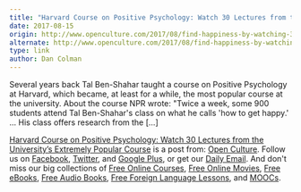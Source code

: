 ```yaml
---
title: "Harvard Course on Positive Psychology: Watch 30 Lectures from the University’s Extremely Popular Course"
date: 2017-08-15
origin: http://www.openculture.com/2017/08/find-happiness-by-watching-30-lectures-from-harvards-extremely-popular-positive-psychology-course.html
alternate: http://www.openculture.com/2017/08/find-happiness-by-watching-30-lectures-from-harvards-extremely-popular-positive-psychology-course.html
type: link
author: Dan Colman
---
```


Several years back&nbsp;Tal Ben-Shahar taught a course on Positive Psychology at Harvard, which became, at least for a while, the most popular course at the university. About the course&nbsp;NPR wrote: "Twice a week, some 900 students attend Tal Ben-Shahar's class on what he calls 'how to get happy.' ... His class offers research from the […]

[Harvard Course on Positive Psychology: Watch 30 Lectures from the University’s Extremely Popular Course](http://www.openculture.com/2017/08/find-happiness-by-watching-30-lectures-from-harvards-extremely-popular-positive-psychology-course.html) is a post from: [Open Culture](http://www.openculture.com). Follow us on [Facebook](https://www.facebook.com/openculture), [Twitter](https://twitter.com/#!/openculture), and [Google Plus](https://plus.google.com/108579751001953501160/posts), or get our [Daily Email](http://www.openculture.com/dailyemail). And don't miss our big collections of [Free Online Courses](http://www.openculture.com/freeonlinecourses), [Free Online Movies](http://www.openculture.com/freemoviesonline), [Free eBooks](http://www.openculture.com/free_ebooks),&nbsp;[Free Audio Books](http://www.openculture.com/freeaudiobooks), [Free Foreign Language Lessons](http://www.openculture.com/freelanguagelessons), and [MOOCs](http://www.openculture.com/free_certificate_courses).

